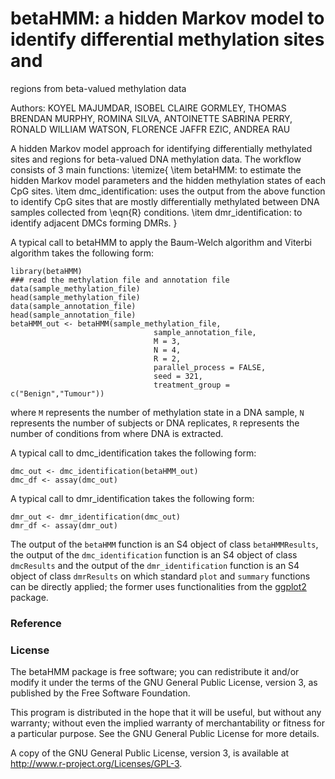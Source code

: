 # betaHMM: a hidden Markov model to identify differential methylation sites and
 regions from beta-valued methylation data 

Authors: KOYEL MAJUMDAR, ISOBEL CLAIRE GORMLEY, THOMAS BRENDAN MURPHY, ROMINA
SILVA, ANTOINETTE SABRINA PERRY, RONALD WILLIAM WATSON,
FLORENCE JAFFR ́EZIC, ANDREA RAU

A hidden Markov model approach for identifying differentially methylated 
sites and regions for beta-valued DNA methylation data. The workflow consists
of 3 main functions:
\itemize{
\item betaHMM: to estimate the hidden Markov model parameters and the 
hidden methylation states of each CpG sites.
\item dmc_identification: uses the output from the above function to identify
CpG sites that are mostly differentially methylated between DNA samples 
collected from \eqn{R} conditions.
\item dmr_identification: to identify adjacent DMCs forming DMRs.
}

A typical call to betaHMM to apply the Baum-Welch algorithm and Viterbi 
algorithm takes the following form:
```
library(betaHMM)
### read the methylation file and annotation file
data(sample_methylation_file)
head(sample_methylation_file)
data(sample_annotation_file)
head(sample_annotation_file)
betaHMM_out <- betaHMM(sample_methylation_file,
                                sample_annotation_file,
                                M = 3,
                                N = 4,
                                R = 2,
                                parallel_process = FALSE,
                                seed = 321,
                                treatment_group = c("Benign","Tumour"))
```
where `M` represents the number of methylation state in a DNA sample, `N`
represents the number of subjects or DNA replicates, `R` represents the number
of conditions from where DNA is extracted.

A typical call to dmc_identification takes the following form:
```
dmc_out <- dmc_identification(betaHMM_out)
dmc_df <- assay(dmc_out)
```

A typical call to dmr_identification takes the following form:
```
dmr_out <- dmr_identification(dmc_out)
dmr_df <- assay(dmr_out)
```


The output of the `betaHMM` function is an
S4 object of class `betaHMMResults`, the output of the `dmc_identification`
function is an S4 object of class `dmcResults` and the output of the 
`dmr_identification` function is an S4 object of class `dmrResults` 
on which standard `plot` and `summary` functions can be directly applied; 
the former uses functionalities from the 
[ggplot2](https://cran.r-project.org/web/packages/ggplot2/index.html) package.

### Reference


### License

The betaHMM package is free software; you can redistribute it and/or modify 
it under the terms of the GNU General Public License, version 3, 
as published by the Free Software Foundation.

This program is distributed in the hope that it will be useful, but without 
any warranty; without even the implied warranty of merchantability or fitness 
for a particular purpose. See the GNU General Public License for more details.

A copy of the GNU General Public License, version 3, 
is available at http://www.r-project.org/Licenses/GPL-3.
